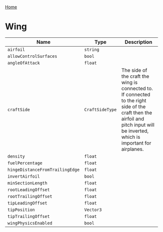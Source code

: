 [Home](https://wnp78.github.io/Sr2Xml/)

# Wing


|Name|Type|Description|
|--|--|--|
|`airfoil`|`string`||
|`allowControlSurfaces`|`bool`||
|`angleOfAttack`|`float`||
|`craftSide`|`CraftSideType`|The side of the craft the wing is connected to. If connected to the right side of the craft then the airfoil and pitch input will be inverted, which is important for airplanes.|
|`density`|`float`||
|`fuelPercentage`|`float`||
|`hingeDistanceFromTrailingEdge`|`float`||
|`invertAirfoil`|`bool`||
|`minSectionLength`|`float`||
|`rootLeadingOffset`|`float`||
|`rootTrailingOffset`|`float`||
|`tipLeadingOffset`|`float`||
|`tipPosition`|`Vector3`||
|`tipTrailingOffset`|`float`||
|`wingPhysicsEnabled`|`bool`||


